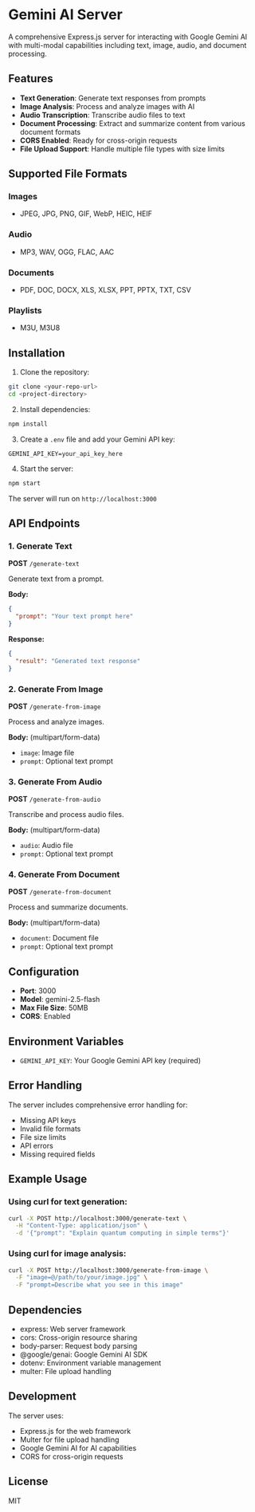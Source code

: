 # Gemini AI Server

A comprehensive Express.js server for interacting with Google Gemini AI with multi-modal capabilities including text, image, audio, and document processing.

## Features

- **Text Generation**: Generate text responses from prompts
- **Image Analysis**: Process and analyze images with AI
- **Audio Transcription**: Transcribe audio files to text
- **Document Processing**: Extract and summarize content from various document formats
- **CORS Enabled**: Ready for cross-origin requests
- **File Upload Support**: Handle multiple file types with size limits

## Supported File Formats

### Images
- JPEG, JPG, PNG, GIF, WebP, HEIC, HEIF

### Audio
- MP3, WAV, OGG, FLAC, AAC

### Documents
- PDF, DOC, DOCX, XLS, XLSX, PPT, PPTX, TXT, CSV

### Playlists
- M3U, M3U8

## Installation

1. Clone the repository:
```bash
git clone <your-repo-url>
cd <project-directory>
```

2. Install dependencies:
```bash
npm install
```

3. Create a `.env` file and add your Gemini API key:
```env
GEMINI_API_KEY=your_api_key_here
```

4. Start the server:
```bash
npm start
```

The server will run on `http://localhost:3000`

## API Endpoints

### 1. Generate Text
**POST** `/generate-text`

Generate text from a prompt.

**Body:**
```json
{
  "prompt": "Your text prompt here"
}
```

**Response:**
```json
{
  "result": "Generated text response"
}
```

### 2. Generate From Image
**POST** `/generate-from-image`

Process and analyze images.

**Body:** (multipart/form-data)
- `image`: Image file
- `prompt`: Optional text prompt

### 3. Generate From Audio
**POST** `/generate-from-audio`

Transcribe and process audio files.

**Body:** (multipart/form-data)
- `audio`: Audio file
- `prompt`: Optional text prompt

### 4. Generate From Document
**POST** `/generate-from-document`

Process and summarize documents.

**Body:** (multipart/form-data)
- `document`: Document file
- `prompt`: Optional text prompt

## Configuration

- **Port**: 3000
- **Model**: gemini-2.5-flash
- **Max File Size**: 50MB
- **CORS**: Enabled

## Environment Variables

- `GEMINI_API_KEY`: Your Google Gemini API key (required)

## Error Handling

The server includes comprehensive error handling for:
- Missing API keys
- Invalid file formats
- File size limits
- API errors
- Missing required fields

## Example Usage

### Using curl for text generation:
```bash
curl -X POST http://localhost:3000/generate-text \
  -H "Content-Type: application/json" \
  -d '{"prompt": "Explain quantum computing in simple terms"}'
```

### Using curl for image analysis:
```bash
curl -X POST http://localhost:3000/generate-from-image \
  -F "image=@/path/to/your/image.jpg" \
  -F "prompt=Describe what you see in this image"
```

## Dependencies

- express: Web server framework
- cors: Cross-origin resource sharing
- body-parser: Request body parsing
- @google/genai: Google Gemini AI SDK
- dotenv: Environment variable management
- multer: File upload handling

## Development

The server uses:
- Express.js for the web framework
- Multer for file upload handling
- Google Gemini AI for AI capabilities
- CORS for cross-origin requests

## License

MIT